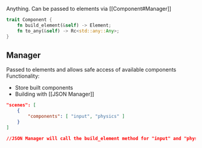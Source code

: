 Anything. Can be passed to elements via [[Component#Manager]]
```rust
trait Component {
	fn build_element(&self) -> Element;
	fn to_any(&self) -> Rc<std::any::Any>;
}
```


## Manager
Passed to elements and allows safe access of available components
Functionality:
 - Store built components
 - Building with [[JSON Manager]]
```json
"scenes": [
	{
		"components": [ "input", "physics" ]
	}
]

//JSON Manager will call the build_element method for "input" and "physics", adding it to the scene if != Element::Null
```
